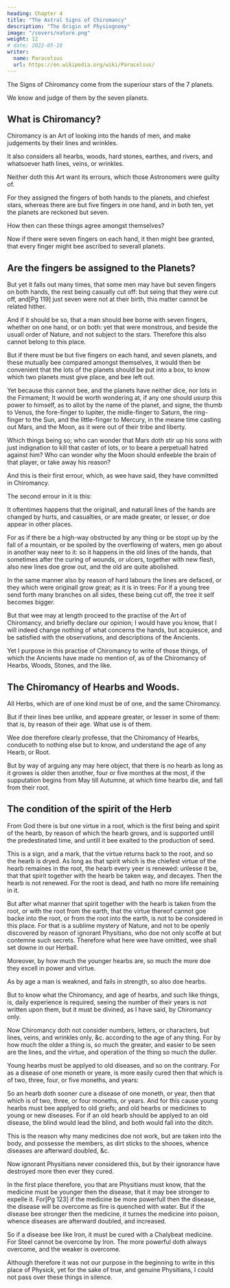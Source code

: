```yaml
---
heading: Chapter 4
title: "The Astral Signs of Chiromancy"
description: "The Origin of Physiognomy"
image: "/covers/nature.png"
weight: 12
# date: 2022-05-18
writer:
  name: Paracelsus
  url: https://en.wikipedia.org/wiki/Paracelsus/
---
```



The Signs of Chiromancy come from the superiour stars of the 7 planets.

We know and judge of them by the seven planets.

## What is Chiromancy?

Chiromancy is an Art of looking into the hands of men, and make judgements by their lines and wrinkles. 

It also considers all hearbs, woods, hard stones, earthes, and rivers, and whatsoever hath lines, veins, or wrinkles.

Neither doth this Art want its errours, which those Astronomers were guilty of.

For they assigned the fingers of both hands to the planets, and chiefest stars, whereas there are but five fingers in one hand, and in both ten, yet the planets are reckoned but seven.

How then can these things agree amongst themselves?

Now if there were seven fingers on each hand, it then might bee granted, that every finger might bee ascribed to severall planets.


## Are the fingers be assigned to the Planets?

But yet it falls out many times, that some men may have but seven fingers on both hands, the rest being casually cut off: but seing that they were cut off, and[Pg 119] just seven were not at their birth, this matter cannot be related hither.

And if it should be so, that a man should bee borne with seven fingers, whether on one hand, or on both: yet that were monstrous, and beside the usuall order of Nature, and not subject to the stars. Therefore this also cannot belong to this place.

But if there must be but five fingers on each hand, and seven planets, and these mutually bee compared amongst themselves, it would then be convenient that the lots of the planets should be put into a box, to know which two planets must give place, and bee left out.

Yet because this cannot bee, and the planets have neither dice, nor lots in the Firmament; It would be worth wondering at, if any one should usurp this power to himself, as to allot by the name of the planet, and signe, the thumb to Venus, the fore-finger to Iupiter, the midle-finger to Saturn, the ring-finger to the Sun, and the little-finger to Mercury, in the meane time casting out Mars, and the Moon, as it were out of their tribe and liberty.

Which things being so; who can wonder that Mars doth stir up his sons with just indignation to kill that caster of lots, or to beare a perpetuall hatred against him? Who can wonder why the Moon should enfeeble the brain of that player, or take away his reason?

And this is their first errour, which, as wee have said, they have committed in Chiromancy.

The second errour in it is this:

It oftentimes happens that the originall, and naturall lines of the hands are changed by hurts, and casualties, or are made greater, or lesser, or doe appear in other places.

For as if there be a high-way obstructed by any thing or be stopt up by the fall of a mountain, or be spoiled by the overflowing of waters, men go about in another way neer to it: so it happens in the old lines of the hands, that sometimes after the curing of wounds, or ulcers, together with new flesh, also new lines doe grow out, and the old are quite abolished.

In the same manner also by reason of hard labours the lines are defaced, or they which were originall grow great; as it is in trees: For if a young tree send forth many branches on all sides, these being cut off, the tree it self becomes bigger.

But that wee may at length proceed to the practise of the Art of Chiromancy, and briefly declare our opinion; I would have you know, that I will indeed change nothing of what concerns the hands, but acquiesce, and be satisfied with the observations, and descriptions of the Ancients. 

Yet I purpose in this practise of Chiromancy to write of those things, of which the Ancients have made no mention of, as of the Chiromancy of Hearbs, Woods, Stones, and the like.



## The Chiromancy of Hearbs and Woods.

All Herbs, which are of one kind must be of one, and the same Chiromancy.

But if their lines bee unlike, and appeare greater, or lesser in some of them: that is, by reason of their age. What use is of them.

Wee doe therefore clearly professe, that the Chiromancy of Hearbs, conduceth to nothing else but to know, and understand the age of any Hearb, or Root.

But by way of arguing any may here object, that there is no hearb as long as it growes is older then another, four or five monthes at the most, if the supputation begins from May till Autumne, at which time hearbs die, and fall from their root.


## The condition of the spirit of the Herb

From God there is but one virtue in a root, which is the first being and spirit of the hearb, by reason of which the hearb grows, and is supported untill the predestinated time, and untill it bee exalted to the production of seed. 

This is a sign, and a mark, that the virtue returns back to the root, and so the hearb is dryed. As long as that spirit which is the chiefest virtue of the hearb remaines in the root, the hearb every yeer is renewed: unlesse it be, that that spirit together with the hearb be taken way, and decayes. Then the hearb is not renewed. For the root is dead, and hath no more life remaining in it.

But after what manner that spirit together with the hearb is taken from the root, or with the root from the earth, that the virtue thereof cannot goe backe into the root, or from the root into the earth, is not to be considered in this place. For that is a sublime mystery of Nature, and not to be openly discovered by reason of ignorant Physitians, who doe not only scoffe at but contemne such secrets. Therefore what here wee have omitted, wee shall set downe in our Herball.

Moreover, by how much the younger hearbs are, so much the more doe they excell in power and virtue.

As by age a man is weakned, and fails in strength, so also doe hearbs.

But to know what the Chiromancy, and age of hearbs, and such like things, is, daily experience is required, seeing the number of their years is not written upon them, but it must be divined, as I have said, by Chiromancy only.

Now Chiromancy doth not consider numbers, letters, or characters, but lines, veins, and wrinkles only, &c. according to the age of any thing. For by how much the older a thing is, so much the greater, and easier to be seen are the lines, and the virtue, and operation of the thing so much the duller.

Young hearbs must be applyed to old diseases, and so on the contrary.
For as a disease of one moneth or yeare, is more easily cured then that which is of two, three, four, or five moneths, and years: 

So an hearb doth sooner cure a disease of one moneth, or year, then that which is of two, three, or four moneths, or years. And for this cause young hearbs must bee applyed to old griefs; and old hearbs or medicines to young or new diseases. For if an old hearb should be applyed to an old disease, the blind would lead the blind, and both would fall into the ditch.

This is the reason why many medicines doe not work, but are taken into the body, and possesse the members, as dirt sticks to the shooes, whence diseases are afterward doubled, &c.

Now ignorant Physitians never considered this, but by their ignorance have destroyed more then ever they cured.

In the first place therefore, you that are Physitians must know, that the medicine must be younger then the disease, that it may bee stronger to expelle it. For[Pg 123] if the medicine be more powerfull then the disease, the disease will be overcome as fire is quenched with water. But if the disease bee stronger then the medicine, it turnes the medicine into poison, whence diseases are afterward doubled, and increased.

So if a disease bee like Iron, it must be cured with a Chalybeat medicine. For Steel cannot be overcome by Iron. The more powerful doth always overcome, and the weaker is overcome.

Although therefore it was not our purpose in the beginning to write in this place of Physick, yet for the sake of true, and genuine Physitians, I could not pass over these things in silence.

